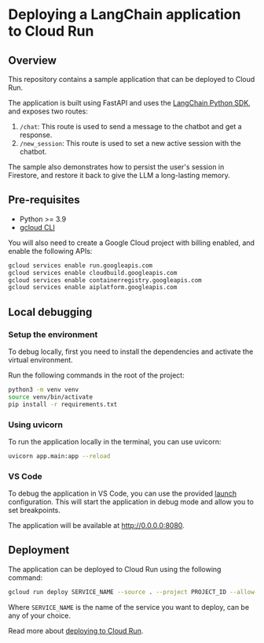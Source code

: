 # Deploying a LangChain application to Cloud Run

## Overview
This repository contains a sample application that can be deployed to Cloud Run. 

The application is built using FastAPI and uses the [LangChain Python SDK](https://python.langchain.com/docs/get_started/introduction.html), and exposes two routes:
1. `/chat`: This route is used to send a message to the chatbot and get a response.
2. `/new_session`: This route is used to set a new active session with the chatbot.



The sample also demonstrates how to persist the user's session in Firestore, and restore it back to give the LLM a long-lasting memory.

## Pre-requisites

- Python >= 3.9
- [gcloud CLI](https://cloud.google.com/sdk/docs/install)

You will also need to create a Google Cloud project with billing enabled, and enable the following APIs:

```bash
gcloud services enable run.googleapis.com
gcloud services enable cloudbuild.googleapis.com
gcloud services enable containerregistry.googleapis.com
gcloud services enable aiplatform.googleapis.com
```

## Local debugging

### Setup the environment

To debug locally, first you need to install the dependencies and activate the virtual environment.

Run the following commands in the root of the project:

```bash
python3 -m venv venv
source venv/bin/activate
pip install -r requirements.txt
```

### Using uvicorn

To run the application locally in the terminal, you can use uvicorn:

```bash
uvicorn app.main:app --reload
```

### VS Code

To debug the application in VS Code, you can use the provided [launch](.vscode/launch.json) configuration. This will start the application in debug mode and allow you to set breakpoints.

The application will be available at http://0.0.0.0:8080.

## Deployment

The application can be deployed to Cloud Run using the following command:

```bash
gcloud run deploy SERVICE_NAME --source . --project PROJECT_ID --allow-unauthenticated
```

Where `SERVICE_NAME` is the name of the service you want to deploy, can be any of your choice.

Read more about [deploying to Cloud Run](https://cloud.google.com/run/docs/deploying).